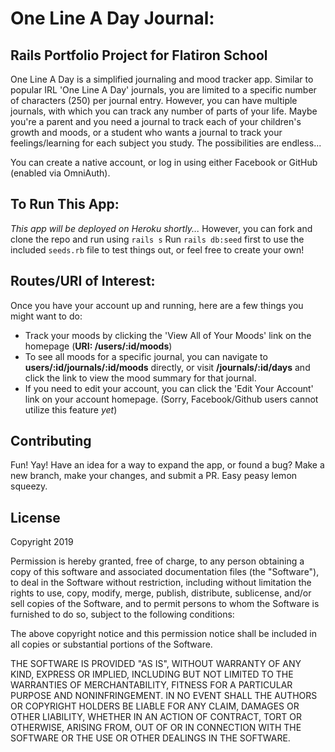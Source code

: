 # One Line A Day Journal:
## Rails Portfolio Project for Flatiron School 

One Line A Day is a simplified journaling and mood tracker app. Similar to popular IRL 'One Line A Day' journals, you are limited to a specific number of characters (250) per journal entry. However, you can have multiple journals, with which you can track any number of parts of your life. Maybe you're a parent and you need a journal to track each of your children's growth and moods, or a student who wants a journal to track your feelings/learning for each subject you study. The possibilities are endless... 

You can create a native account, or log in using either Facebook or GitHub (enabled via OmniAuth). 

## To Run This App: 
*This app will be deployed on Heroku shortly...* 
However, you can fork and clone the repo and run using `rails s` 
Run `rails db:seed` first to use the included `seeds.rb` file to test things out, or feel free to create your own! 

## Routes/URI of Interest: 
Once you have your account up and running, here are a few things you might want to do: 
- Track your moods by clicking the 'View All of Your Moods' link on the homepage (**URI: /users/:id/moods**)
- To see all moods for a specific journal, you can navigate to **users/:id/journals/:id/moods** directly, or visit **/journals/:id/days** and click the link to view the mood summary for that journal. 
- If you need to edit your account, you can click the 'Edit Your Account' link on your account homepage. (Sorry, Facebook/Github users cannot utilize this feature *yet*)

## Contributing 
Fun! Yay! Have an idea for a way to expand the app, or found a bug? 
Make a new branch, make your changes, and submit a PR. Easy peasy lemon squeezy. 

## License

Copyright 2019

Permission is hereby granted, free of charge, to any person obtaining a copy of this software and associated documentation files (the "Software"), to deal in the Software without restriction, including without limitation the rights to use, copy, modify, merge, publish, distribute, sublicense, and/or sell copies of the Software, and to permit persons to whom the Software is furnished to do so, subject to the following conditions:

The above copyright notice and this permission notice shall be included in all copies or substantial portions of the Software.

THE SOFTWARE IS PROVIDED "AS IS", WITHOUT WARRANTY OF ANY KIND, EXPRESS OR IMPLIED, INCLUDING BUT NOT LIMITED TO THE WARRANTIES OF MERCHANTABILITY, FITNESS FOR A PARTICULAR PURPOSE AND NONINFRINGEMENT. IN NO EVENT SHALL THE AUTHORS OR COPYRIGHT HOLDERS BE LIABLE FOR ANY CLAIM, DAMAGES OR OTHER LIABILITY, WHETHER IN AN ACTION OF CONTRACT, TORT OR OTHERWISE, ARISING FROM, OUT OF OR IN CONNECTION WITH THE SOFTWARE OR THE USE OR OTHER DEALINGS IN THE SOFTWARE.


